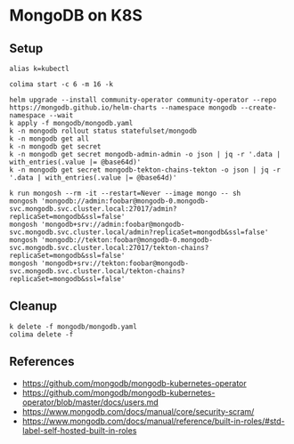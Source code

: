 # MongoDB on K8S

## Setup

```shell
alias k=kubectl

colima start -c 6 -m 16 -k

helm upgrade --install community-operator community-operator --repo https://mongodb.github.io/helm-charts --namespace mongodb --create-namespace --wait
k apply -f mongodb/mongodb.yaml
k -n mongodb rollout status statefulset/mongodb
k -n mongodb get all
k -n mongodb get secret
k -n mongodb get secret mongodb-admin-admin -o json | jq -r '.data | with_entries(.value |= @base64d)'
k -n mongodb get secret mongodb-tekton-chains-tekton -o json | jq -r '.data | with_entries(.value |= @base64d)'

k run mongosh --rm -it --restart=Never --image mongo -- sh
mongosh 'mongodb://admin:foobar@mongodb-0.mongodb-svc.mongodb.svc.cluster.local:27017/admin?replicaSet=mongodb&ssl=false'
mongosh 'mongodb+srv://admin:foobar@mongodb-svc.mongodb.svc.cluster.local/admin?replicaSet=mongodb&ssl=false'
mongosh 'mongodb://tekton:foobar@mongodb-0.mongodb-svc.mongodb.svc.cluster.local:27017/tekton-chains?replicaSet=mongodb&ssl=false'
mongosh 'mongodb+srv://tekton:foobar@mongodb-svc.mongodb.svc.cluster.local/tekton-chains?replicaSet=mongodb&ssl=false'
```

## Cleanup

```shell
k delete -f mongodb/mongodb.yaml
colima delete -f
```

## References

- <https://github.com/mongodb/mongodb-kubernetes-operator>
- <https://github.com/mongodb/mongodb-kubernetes-operator/blob/master/docs/users.md>
- <https://www.mongodb.com/docs/manual/core/security-scram/>
- <https://www.mongodb.com/docs/manual/reference/built-in-roles/#std-label-self-hosted-built-in-roles>
